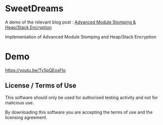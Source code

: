 # SweetDreams

A demo of the relevant blog post : [Advanced Module Stomping & Heap/Stack Encryption](https://labs.cognisys.group/posts/Advanced-Module-Stomping-and-Heap-Stack-Encryption/)    

Implementation of Advanced Module Stomping and Heap/Stack Encryption


# Demo

https://youtu.be/Ty5pQEosFIo

## License / Terms of Use

This software should only be used for authorised testing activity and not for malicious use.

By downloading this software you are accepting the terms of use and the licensing agreement.
